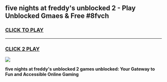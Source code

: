 
## five nights at freddy's unblocked 2 - Play Unblocked Gmaes & Free #8fvch
<h3>
<a href="https://news.freeplayer.one?title=five_nights_at_freddy's_unblocked_2&ref=24F">CLICK TO PLAY</a></h3>
<hr>

<h3>
<a href="https://news.freeplayer.one?title=five_nights_at_freddy's_unblocked_2&ref=24F">CLICK 2 PLAY</a>
  
</h3>

<a href="https://news.freeplayer.one?title=five_nights_at_freddy's_unblocked_2&ref=24F/"><img src="https://clearcache.store/games.png"></a>


**five nights at freddy's unblocked 2 games unblocked: Your Gateway to Fun and Accessible Online Gaming**
